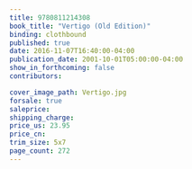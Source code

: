 ```yaml
---
title: 9780811214308
book_title: "Vertigo (Old Edition)"
binding: clothbound
published: true
date: 2016-11-07T16:40:00-04:00
publication_date: 2001-10-01T05:00:00-04:00
show_in_forthcoming: false
contributors:

cover_image_path: Vertigo.jpg
forsale: true
saleprice:
shipping_charge:
price_us: 23.95
price_cn:
trim_size: 5x7
page_count: 272
---
```


